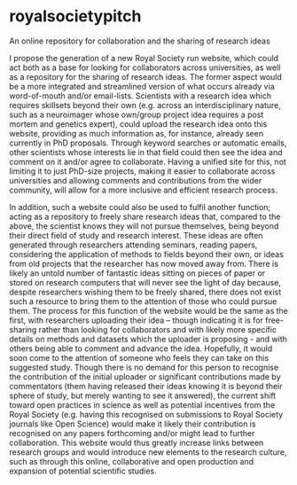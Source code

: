 # royalsocietypitch
An online repository for collaboration and the sharing of research ideas

I propose the generation of a new Royal Society run website, which could act both as a base for looking for collaborators across universities, as well as a repository for the sharing of research ideas. The former aspect would be a more integrated and streamlined version of what occurs already via word-of-mouth and/or email-lists. Scientists with a research idea which requires skillsets beyond their own (e.g. across an interdisciplinary nature, such as a neuroimager whose own/group project idea requires a post mortem and genetics expert), could upload the research idea onto this website, providing as much information as, for instance, already seen currently in PhD proposals. Through keyword searches or automatic emails, other scientists whose interests lie in that field could then see the idea and comment on it and/or agree to collaborate. Having a unified site for this, not limiting it to just PhD-size projects, making it easier to collaborate across universities and allowing comments and contributions from the wider community, will allow for a more inclusive and efficient research process. 

In addition, such a website could also be used to fulfil another function; acting as a repository to freely share research ideas that, compared to the above, the scientist knows they will not pursue themselves, being beyond their direct field of study and research interest. These ideas are often generated through researchers attending seminars, reading papers, considering the application of methods to fields beyond their own, or ideas from old projects that the researcher has now moved away from. There is likely an untold number of fantastic ideas sitting on pieces of paper or stored on research computers that will never see the light of day because, despite researchers wishing them to be freely shared, there does not exist such a resource to bring them to the attention of those who could pursue them. The process for this function of the website would be the same as the first, with researchers uploading their idea – though indicating it is for free-sharing rather than looking for collaborators and with likely more specific details on methods and datasets which the uploader is proposing - and with others being able to comment and advance the idea. Hopefully, it would soon come to the attention of someone who feels they can take on this suggested study. Though there is no demand for this person to recognise the contribution of the initial uploader or significant contributions made by commentators (them having released their ideas knowing it is beyond their sphere of study, but merely wanting to see it answered), the current shift toward open practices in science as well as potential incentives from the Royal Society (e.g. having this recognised on submissions to Royal Society journals like Open Science) would make it likely their contribution is recognised on any papers forthcoming and/or might lead to further collaboration. This website would thus greatly increase links between research groups and would introduce new elements to the research culture, such as through this online, collaborative and open production and expansion of potential scientific studies.  

